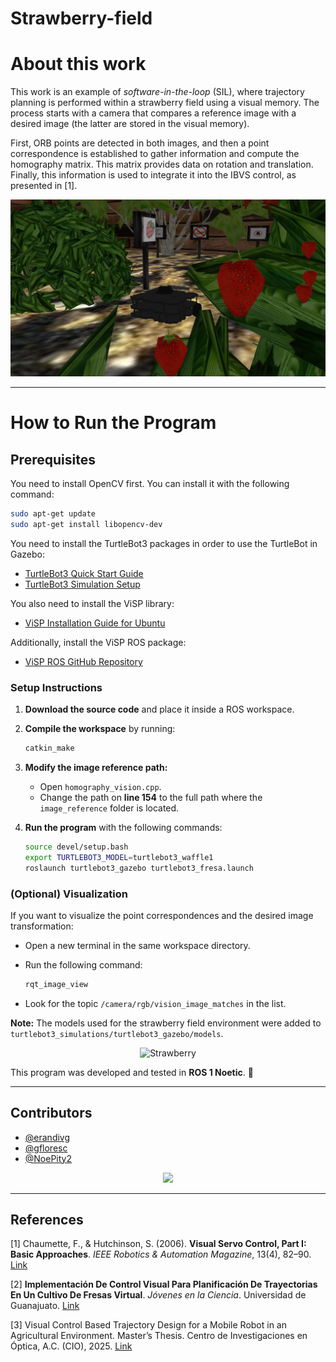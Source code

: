# Strawberry-field

# **About this work**  

This work is an example of *software-in-the-loop* (SIL), where trajectory planning is performed within a strawberry field using a visual memory. The process starts with a camera that compares a reference image with a desired image (the latter are stored in the visual memory). 

First, ORB points are detected in both images, and then a point correspondence is established to gather information and compute the homography matrix. This matrix provides data on rotation and translation. Finally, this information is used to integrate it into the IBVS control, as presented in [1].

<p align="center">
  <img src="world.jpg" alt="mundo" />
</p>

---

# **How to Run the Program**  

## **Prerequisites**  

You need to install OpenCV first. You can install it with the following command:

```bash
sudo apt-get update
sudo apt-get install libopencv-dev
```

You need to install the TurtleBot3 packages in order to use the TurtleBot in Gazebo:

- [TurtleBot3 Quick Start Guide](https://emanual.robotis.com/docs/en/platform/turtlebot3/quick-start/)
- [TurtleBot3 Simulation Setup](https://emanual.robotis.com/docs/en/platform/turtlebot3/simulation/)

You also need to install the ViSP library:

- [ViSP Installation Guide for Ubuntu](https://visp-doc.inria.fr/doxygen/visp-daily/tutorial-install-ubuntu.html)

Additionally, install the ViSP ROS package:

- [ViSP ROS GitHub Repository](https://github.com/lagadic/visp_ros)

### Setup Instructions  

1. **Download the source code** and place it inside a ROS workspace.  
2. **Compile the workspace** by running:  

    ```bash
    catkin_make
    ```

3. **Modify the image reference path:**  
   - Open `homography_vision.cpp`.  
   - Change the path on **line 154** to the full path where the `image_reference` folder is located.  

4. **Run the program** with the following commands:  

    ```bash
    source devel/setup.bash
    export TURTLEBOT3_MODEL=turtlebot3_waffle1
    roslaunch turtlebot3_gazebo turtlebot3_fresa.launch
    ```  

### (Optional) Visualization  

If you want to visualize the point correspondences and the desired image transformation:  

- Open a new terminal in the same workspace directory.  
- Run the following command:  

    ```bash
    rqt_image_view
    ```  

- Look for the topic `/camera/rgb/vision_image_matches` in the list.  


**Note:** The models used for the strawberry field environment were added to  
`turtlebot3_simulations/turtlebot3_gazebo/models`.

<p align="center">
  <img src="cultivo.gif" alt="Strawberry" />
</p>

This program was developed and tested in **ROS 1 Noetic**. 🚀

---

## Contributors  

- [@erandivg](https://github.com/erandivg)  
- [@gfloresc](https://github.com/gfloresc)  
- [@NoePity2](https://github.com/NoePity2)

<p align="center">
  <a href="https://github.com/erandivg/strawberry_field_ws/graphs/contributors">
    <img src="https://contrib.rocks/image?repo=erandivg/strawberry_field_ws" />
  </a>
</p>

---

## References  

[1] Chaumette, F., & Hutchinson, S. (2006). **Visual Servo Control, Part I: Basic Approaches**. *IEEE Robotics & Automation Magazine*, 13(4), 82–90. [Link](https://inria.hal.science/inria-00350283v1/document)  

[2] **Implementación De Control Visual Para Planificación De Trayectorias En Un Cultivo De Fresas Virtual**. *Jóvenes en la Ciencia*. Universidad de Guanajuato. [Link](https://www.jovenesenlaciencia.ugto.mx/index.php/jovenesenlaciencia/article/view/4691)  

[3] Visual Control Based Trajectory Design for a Mobile Robot in an Agricultural Environment. Master’s Thesis. Centro de Investigaciones en Óptica, A.C. (CIO), 2025. [Link](https://cio.repositorioinstitucional.mx/jspui/handle/1002/1357)  

